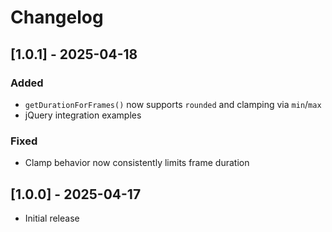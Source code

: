 # Changelog

## [1.0.1] - 2025-04-18
### Added
- `getDurationForFrames()` now supports `rounded` and clamping via `min`/`max`
- jQuery integration examples

### Fixed
- Clamp behavior now consistently limits frame duration

## [1.0.0] - 2025-04-17
- Initial release
